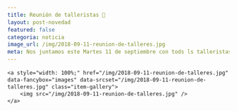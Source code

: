 ```yaml
---
title: Reunión de talleristas 💬
layout: post-novedad
featured: false
categoria: noticia
image_url: /img/2018-09-11-reunion-de-talleres.jpg
meta: Nos juntamos este Martes 11 de septiembre con tods ls talleristas para intercambiar, organizar y proponer
---
```




<div style="position: relative;">
	<div class="gallery col-3">

	<a style="width: 100%;" href="/img/2018-09-11-reunion-de-talleres.jpg" data-fancybox="images" data-srcset="/img/2018-09-11-reunion-de-talleres.jpg" class="item-gallery">
		<img src="/img/2018-09-11-reunion-de-talleres.jpg" />
	</a>

</div>
</div>
